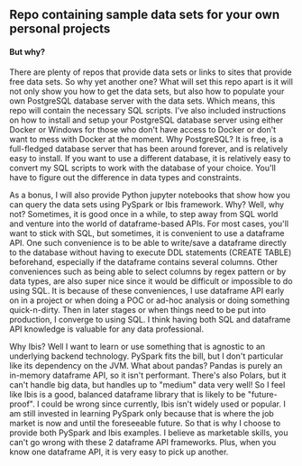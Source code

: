 ## Repo containing sample data sets for your own personal projects

#### But why?
There are plenty of repos that provide data sets or links to sites that provide free data sets.  So why yet another one?  What will set this repo apart is it will not only show
you how to get the data sets, but also how to populate your own PostgreSQL database server with the data sets.  Which means, this repo will contain the necessary SQL scripts.
I've also included instructions on how to install and setup your PostgreSQL database server using either Docker or Windows for those who don't have access to Docker or don't want
to mess with Docker at the moment.  Why PostgreSQL?  It is free, is a full-fledged database server that has been around forever, and is relatively easy to install.  If you want
to use a different database, it is relatively easy to convert my SQL scripts to work with the database of your choice.  You'll have to figure out the difference in data types and
constraints.

As a bonus, I will also provide Python jupyter notebooks that show how you can query the data sets using PySpark or Ibis framework.  Why?  Well, why not?  Sometimes, it is good once in
a while, to step away from SQL world and venture into the world of dataframe-based APIs.  For most cases, you'll want to stick with SQL, but sometimes, it is convenient to use a
dataframe API.  One such convenience is to be able to write/save a dataframe directly to the database without having to execute DDL statements (CREATE TABLE) beforehand, especially if the
dataframe contains several columns.  Other conveniences such as being able to select columns by regex pattern or by data types, are also super nice since it would be difficult or
impossible to do using SQL.  It is because of these conveniences, I use dataframe API early on in a project or when doing a POC or ad-hoc analysis or doing something quick-n-dirty.
Then in later stages or when things need to be put into production, I converge to using SQL.  I think having both SQL and dataframe API knowledge is valuable for any data professional.

Why Ibis?  Well I want to learn or use something that is agnostic to an underlying backend technology.  PySpark fits the bill, but I don't particular like its dependency on the JVM.
What about pandas? Pandas is purely an in-memory dataframe API, so it isn't performant.  There's also Polars, but it can't handle big data, but handles up to "medium" data very well!
So I feel like Ibis is a good, balanced dataframe library that is likely to be "future-proof".  I could be wrong since currently, Ibis isn't widely used or popular.  I am still invested 
in learning PySpark only because that is where the job market is now and until the foreseeable future.  So that is why I choose to provide both PySpark and Ibis examples.  I believe as 
marketable skills, you can't go wrong with these 2 dataframe API frameworks.  Plus, when you know one dataframe API, it is very easy to pick up another.